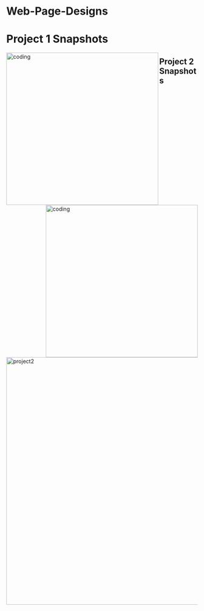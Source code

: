 # Web-Page-Designs
<h1>Project 1 Snapshots</h1>
<img align="left" alt="coding" width="400" src="https://github.com/user-attachments/assets/4a1d5374-4101-4f3a-ac1f-dc812c50a178">
<img align="right" alt="coding" width="400" src="https://github.com/user-attachments/assets/9cfe6845-7b74-4745-9487-c72af6a54312">
<h2>Project 2 Snapshots</h2>
<img width="650" alt="project2" src="https://github.com/user-attachments/assets/21f2e2db-aaf5-4383-9663-1cbd72ac49c0">
